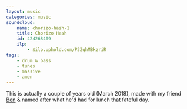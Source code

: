 ```yaml
---
layout: music
categories: music
soundcloud:
    name: chorizo-hash-1
    title: Chorizo Hash
    id: 424268409
    ilp:
        - $ilp.uphold.com/P3ZqhMBkzriR
tags:
    - drum & bass
    - tunes
    - massive
    - amen
---
```

This is actually a couple of years old (March 2018), made with my friend [Ben](https://twitter.com/BenWellby) & named after what he'd had for lunch that fateful day.